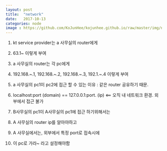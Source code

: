 ```yaml
---
layout: post
title:  "network"
date:   2017-10-13
categories: node
image : https://github.com/KoJunHee/kojunhee.github.io/raw/master/img/node.png
---
```


1. kt service provider는 a 사무실의 router에게

2. 63.1~ 이렇게 부여

3. a 사무실의 router는 각 pc에게 

4. 192.168.~.1, 192.168.~.2, 192.168.~.3, 192.1.~.4 이렇게 부여

5. a 사무실의 pc1이 pc2에 접근 할 수 있는 이유 : 같은 router 공유하기 때문.

6. localhost:port (domain) == 127.0.0.1:port. (ip)   <== 오직 내 네트워크 환경. 외부에서 접근 불가

7. B사무실의 pc1이 A사무실의 pc1에 접근 하기위해서는

8. A 사무실의 router ip를 알아야하고

9. A 사무실에서는, 외부에서 특정 port로 접속시에 

10. 이 pc로 가라~ 라고 설정해야함    

